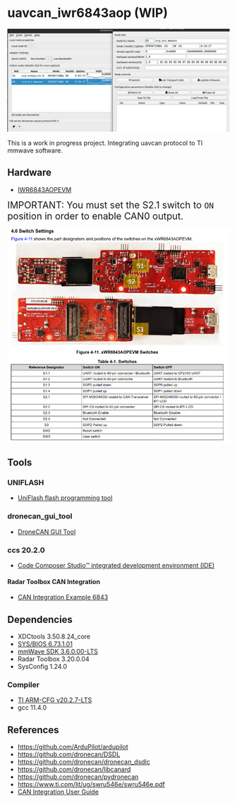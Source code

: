 # uavcan_iwr6843aop (WIP)
![dronecan_gui_tool](/docs/dronecan_gui_tool.png)

This is a work in progress project. Integrating uavcan protocol to TI mmwave software.

## Hardware

- [IWR6843AOPEVM](https://www.ti.com/product/IWR6843AOP)


<span style="font-size: 1.5em;">IMPORTANT: You must set the S2.1 switch to `ON` position in order to enable CAN0 output.</span>

![xWR6843AOPEVM](/docs/iwr6843aop_switches.png)

## Tools

### UNIFLASH

* [UniFlash flash programming tool](https://www.ti.com/tool/UNIFLASH)

### dronecan_gui_tool

* [DroneCAN GUI Tool](https://dronecan.github.io/GUI_Tool/Overview/)

### ccs 20.2.0

* [Code Composer Studio™ integrated development environment (IDE)](https://www.ti.com/tool/download/CCSTUDIO/20.2.0)
#### Radar Toolbox CAN Integration

* [CAN Integration Example 6843](https://dev.ti.com/tirex/explore/node?node=A__AKHzboWwnc47XghFDOzP5g__radar_toolbox__1AslXXD__LATEST)

## Dependencies

- XDCtools 3.50.8.24_core
- [SYS/BIOS 6.73.1.01](https://software-dl.ti.com/dsps/dsps_public_sw/sdo_sb/targetcontent/bios/sysbios/6_73_01_01/index_FDS.html)
- [mmWave SDK 3.6.0.00-LTS](https://www.ti.com/tool/download/MMWAVE-SDK/03.06.00.00-LTS)
- Radar Toolbox 3.20.0.04
- SysConfig 1.24.0

### Compiler

- [TI ARM-CFG v20.2.7-LTS](https://www.ti.com/tool/download/ARM-CGT/20.2.7.LTS)
- gcc 11.4.0

## References

- https://github.com/ArduPilot/ardupilot
- https://github.com/dronecan/DSDL
- https://github.com/dronecan/dronecan_dsdlc
- https://github.com/dronecan/libcanard
- https://github.com/dronecan/pydronecan
- https://www.ti.com/lit/ug/swru546e/swru546e.pdf
- [CAN Integration User Guide](https://dev.ti.com/tirex/content/radar_toolbox_3_20_00_04/source/ti/examples/Fundamentals/CAN_Data_Output/CAN_Integration/docs/CAN_Integration_User_Guide.html)
